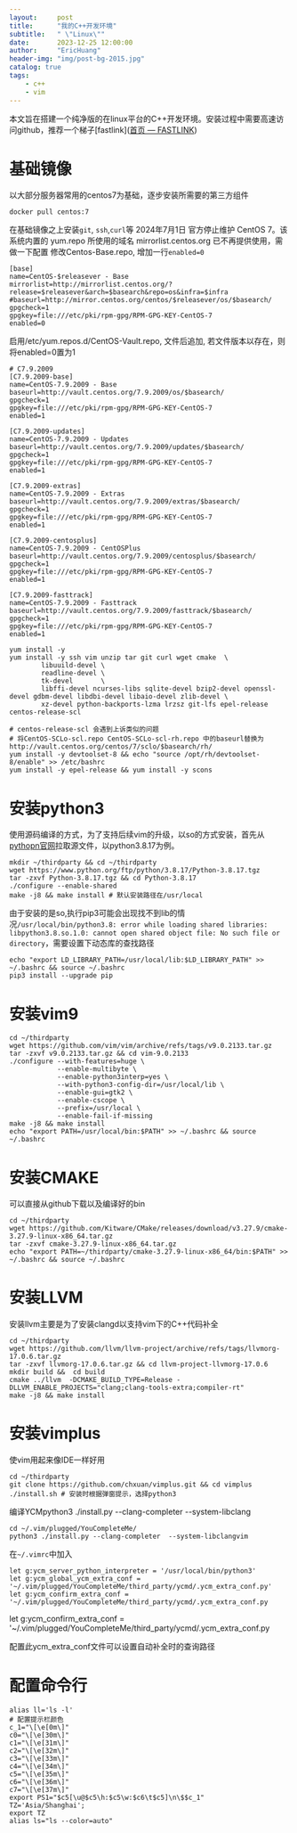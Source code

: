 ```yaml
---
layout:     post
title:      "我的C++开发环境"
subtitle:   " \"Linux\""
date:       2023-12-25 12:00:00
author:     "EricHuang"
header-img: "img/post-bg-2015.jpg"
catalog: true
tags:
    - c++
    - vim
---
```


本文旨在搭建一个纯净版的在linux平台的C++开发环境。安装过程中需要高速访问github，推荐一个梯子[fastlink]([首页 — FASTLINK](https://fl20230821.fastlink.la/user))

# 基础镜像

以大部分服务器常用的centos7为基础，逐步安装所需要的第三方组件

```shell
docker pull centos:7
```

在基础镜像之上安装`git`, `ssh`,`curl`等
2024年7月1日 官方停止维护 CentOS 7。该系统内置的 yum.repo 所使用的域名 mirrorlist.centos.org 已不再提供使用，需做一下配置
修改Centos-Base.repo, 增加一行`enabled=0`

```shell
[base]
name=CentOS-$releasever - Base
mirrorlist=http://mirrorlist.centos.org/?release=$releasever&arch=$basearch&repo=os&infra=$infra
#baseurl=http://mirror.centos.org/centos/$releasever/os/$basearch/
gpgcheck=1
gpgkey=file:///etc/pki/rpm-gpg/RPM-GPG-KEY-CentOS-7
enabled=0
```
启用/etc/yum.repos.d/CentOS-Vault.repo, 文件后追加, 若文件版本以存在，则将enabled=0置为1
```shell
# C7.9.2009
[C7.9.2009-base]
name=CentOS-7.9.2009 - Base
baseurl=http://vault.centos.org/7.9.2009/os/$basearch/
gpgcheck=1
gpgkey=file:///etc/pki/rpm-gpg/RPM-GPG-KEY-CentOS-7
enabled=1

[C7.9.2009-updates]
name=CentOS-7.9.2009 - Updates
baseurl=http://vault.centos.org/7.9.2009/updates/$basearch/
gpgcheck=1
gpgkey=file:///etc/pki/rpm-gpg/RPM-GPG-KEY-CentOS-7
enabled=1

[C7.9.2009-extras]
name=CentOS-7.9.2009 - Extras
baseurl=http://vault.centos.org/7.9.2009/extras/$basearch/
gpgcheck=1
gpgkey=file:///etc/pki/rpm-gpg/RPM-GPG-KEY-CentOS-7
enabled=1

[C7.9.2009-centosplus]
name=CentOS-7.9.2009 - CentOSPlus
baseurl=http://vault.centos.org/7.9.2009/centosplus/$basearch/
gpgcheck=1
gpgkey=file:///etc/pki/rpm-gpg/RPM-GPG-KEY-CentOS-7
enabled=1

[C7.9.2009-fasttrack]
name=CentOS-7.9.2009 - Fasttrack
baseurl=http://vault.centos.org/7.9.2009/fasttrack/$basearch/
gpgcheck=1
gpgkey=file:///etc/pki/rpm-gpg/RPM-GPG-KEY-CentOS-7
enabled=1
```

```shell
yum install -y
yum install -y ssh vim unzip tar git curl wget cmake  \
        libuuild-devel \
        readline-devel \
        tk-devel       \
        libffi-devel ncurses-libs sqlite-devel bzip2-devel openssl-devel gdbm-devel libdbi-devel libaio-devel zlib-devel \
        xz-devel python-backports-lzma lrzsz git-lfs epel-release centos-release-scl

# centos-release-scl 会遇到上诉类似的问题
# 将CentOS-SCLo-scl.repo CentOS-SCLo-scl-rh.repo 中的baseurl替换为http://vault.centos.org/centos/7/sclo/$basearch/rh/
yum install -y devtoolset-8 && echo "source /opt/rh/devtoolset-8/enable" >> /etc/bashrc
yum install -y epel-release && yum install -y scons
```

# 安装python3

使用源码编译的方式，为了支持后续vim的升级，以so的方式安装，首先从[pythopn官网](https://www.python.org/)拉取源文件，以python3.8.17为例。

```shell
mkdir ~/thirdparty && cd ~/thirdparty
wget https://www.python.org/ftp/python/3.8.17/Python-3.8.17.tgz
tar -zxvf Python-3.8.17.tgz && cd Python-3.8.17
./configure --enable-shared
make -j8 && make install # 默认安装路径在/usr/local
```

由于安装的是so,执行pip3可能会出现找不到lib的情况`/usr/local/bin/python3.8: error while loading shared libraries: libpython3.8.so.1.0: cannot open shared object file: No such file or directory`，需要设置下动态库的查找路径

```shell
echo "export LD_LIBRARY_PATH=/usr/local/lib:$LD_LIBRARY_PATH" >> ~/.bashrc && source ~/.bashrc
pip3 install --upgrade pip
```

# 安装vim9

```shell
cd ~/thirdparty
wget https://github.com/vim/vim/archive/refs/tags/v9.0.2133.tar.gz
tar -zxvf v9.0.2133.tar.gz && cd vim-9.0.2133
./configure --with-features=huge \
            --enable-multibyte \
            --enable-python3interp=yes \
            --with-python3-config-dir=/usr/local/lib \
            --enable-gui=gtk2 \
            --enable-cscope \
            --prefix=/usr/local \
            --enable-fail-if-missing
make -j8 && make install
echo "export PATH=/usr/local/bin:$PATH" >> ~/.bashrc && source ~/.bashrc
```

# 安装CMAKE

可以直接从github下载以及编译好的bin

```shell
cd ~/thirdparty
wget https://github.com/Kitware/CMake/releases/download/v3.27.9/cmake-3.27.9-linux-x86_64.tar.gz
tar -zxvf cmake-3.27.9-linux-x86_64.tar.gz
echo "export PATH=~/thirdparty/cmake-3.27.9-linux-x86_64/bin:$PATH" >> ~/.bashrc && source ~/.bashrc
```

# 安装LLVM

安装llvm主要是为了安装clangd以支持vim下的C++代码补全

```shell
cd ~/thirdparty
wget https://github.com/llvm/llvm-project/archive/refs/tags/llvmorg-17.0.6.tar.gz
tar -zxvf llvmorg-17.0.6.tar.gz && cd llvm-project-llvmorg-17.0.6
mkdir build &&  cd build
cmake ../llvm  -DCMAKE_BUILD_TYPE=Release -DLLVM_ENABLE_PROJECTS="clang;clang-tools-extra;compiler-rt"
make -j8 && make install
```

# 安装vimplus

使vim用起来像IDE一样好用

```shell
cd ~/thirdparty
git clone https://github.com/chxuan/vimplus.git && cd vimplus
./install.sh # 安装时根据弹窗提示，选择python3
```

编译YCMpython3 ./install.py --clang-completer  --system-libclang

```shell
cd ~/.vim/plugged/YouCompleteMe/
python3 ./install.py --clang-completer  --system-libclangvim
```

在`~/.vimrc`中加入   

```shell
let g:ycm_server_python_interpreter = '/usr/local/bin/python3'
let g:ycm_global_ycm_extra_conf = '~/.vim/plugged/YouCompleteMe/third_party/ycmd/.ycm_extra_conf.py'
let g:ycm_confirm_extra_conf = '~/.vim/plugged/YouCompleteMe/third_party/ycmd/.ycm_extra_conf.py 
```



   let g:ycm_confirm_extra_conf = '~/.vim/plugged/YouCompleteMe/third_party/ycmd/.ycm_extra_conf.py 

配置此ycm_extra_conf文件可以设置自动补全时的查询路径

# 配置命令行

```
alias ll='ls -l'
# 配置提示栏颜色
c_1="\[\e[0m\]"
c0="\[\e[30m\]"
c1="\[\e[31m\]"
c2="\[\e[32m\]"
c3="\[\e[33m\]"
c4="\[\e[34m\]"
c5="\[\e[35m\]"
c6="\[\e[36m\]"
c7="\[\e[37m\]"
export PS1="$c5[\u@$c5\h:$c5\w:$c6\t$c5]\n\$$c_1"
TZ='Asia/Shanghai';
export TZ
alias ls="ls --color=auto"
```

